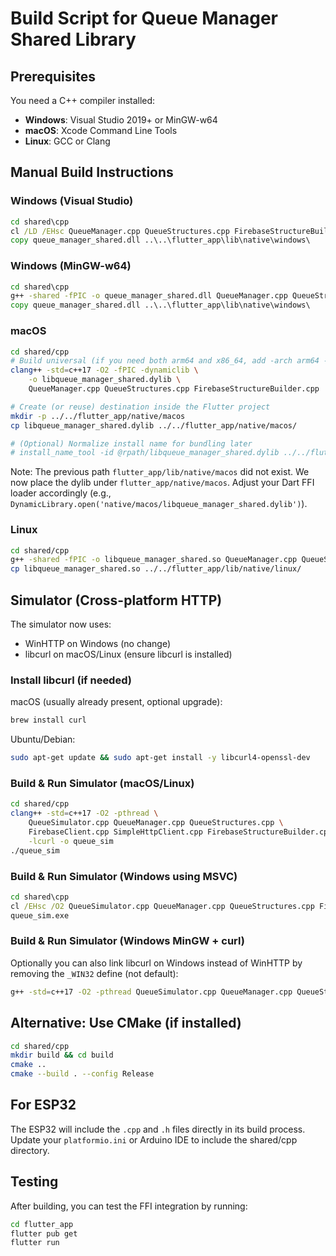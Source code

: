 # Build Script for Queue Manager Shared Library

## Prerequisites
You need a C++ compiler installed:
- **Windows**: Visual Studio 2019+ or MinGW-w64
- **macOS**: Xcode Command Line Tools
- **Linux**: GCC or Clang

## Manual Build Instructions

### Windows (Visual Studio)
```cmd
cd shared\cpp
cl /LD /EHsc QueueManager.cpp QueueStructures.cpp FirebaseStructureBuilder.cpp /Fe:queue_manager_shared.dll
copy queue_manager_shared.dll ..\..\flutter_app\lib\native\windows\
```

### Windows (MinGW-w64)
```cmd
cd shared\cpp
g++ -shared -fPIC -o queue_manager_shared.dll QueueManager.cpp QueueStructures.cpp FirebaseStructureBuilder.cpp
copy queue_manager_shared.dll ..\..\flutter_app\lib\native\windows\
```

### macOS
```bash
cd shared/cpp
# Build universal (if you need both arm64 and x86_64, add -arch arm64 -arch x86_64)
clang++ -std=c++17 -O2 -fPIC -dynamiclib \
	-o libqueue_manager_shared.dylib \
	QueueManager.cpp QueueStructures.cpp FirebaseStructureBuilder.cpp

# Create (or reuse) destination inside the Flutter project
mkdir -p ../../flutter_app/native/macos
cp libqueue_manager_shared.dylib ../../flutter_app/native/macos/

# (Optional) Normalize install name for bundling later
# install_name_tool -id @rpath/libqueue_manager_shared.dylib ../../flutter_app/native/macos/libqueue_manager_shared.dylib
```

Note: The previous path `flutter_app/lib/native/macos` did not exist. We now place the dylib under `flutter_app/native/macos`. Adjust your Dart FFI loader accordingly (e.g., `DynamicLibrary.open('native/macos/libqueue_manager_shared.dylib')`).

### Linux
```bash
cd shared/cpp
g++ -shared -fPIC -o libqueue_manager_shared.so QueueManager.cpp QueueStructures.cpp FirebaseStructureBuilder.cpp
cp libqueue_manager_shared.so ../../flutter_app/lib/native/linux/
```

## Simulator (Cross-platform HTTP)

The simulator now uses:
 - WinHTTP on Windows (no change)
 - libcurl on macOS/Linux (ensure libcurl is installed)

### Install libcurl (if needed)
macOS (usually already present, optional upgrade):
```bash
brew install curl
```
Ubuntu/Debian:
```bash
sudo apt-get update && sudo apt-get install -y libcurl4-openssl-dev
```

### Build & Run Simulator (macOS/Linux)
```bash
cd shared/cpp
clang++ -std=c++17 -O2 -pthread \
	QueueSimulator.cpp QueueManager.cpp QueueStructures.cpp \
	FirebaseClient.cpp SimpleHttpClient.cpp FirebaseStructureBuilder.cpp \
	-lcurl -o queue_sim
./queue_sim
```

### Build & Run Simulator (Windows using MSVC)
```cmd
cd shared\cpp
cl /EHsc /O2 QueueSimulator.cpp QueueManager.cpp QueueStructures.cpp FirebaseClient.cpp SimpleHttpClient.cpp FirebaseStructureBuilder.cpp winhttp.lib /Fe:queue_sim.exe
queue_sim.exe
```

### Build & Run Simulator (Windows MinGW + curl)
Optionally you can also link libcurl on Windows instead of WinHTTP by removing the `_WIN32` define (not default):
```bash
g++ -std=c++17 -O2 -pthread QueueSimulator.cpp QueueManager.cpp QueueStructures.cpp FirebaseClient.cpp SimpleHttpClient.cpp FirebaseStructureBuilder.cpp -lcurl -o queue_sim.exe
```

## Alternative: Use CMake (if installed)
```bash
cd shared/cpp
mkdir build && cd build
cmake ..
cmake --build . --config Release
```

## For ESP32
The ESP32 will include the `.cpp` and `.h` files directly in its build process.
Update your `platformio.ini` or Arduino IDE to include the shared/cpp directory.

## Testing
After building, you can test the FFI integration by running:
```bash
cd flutter_app
flutter pub get
flutter run
```